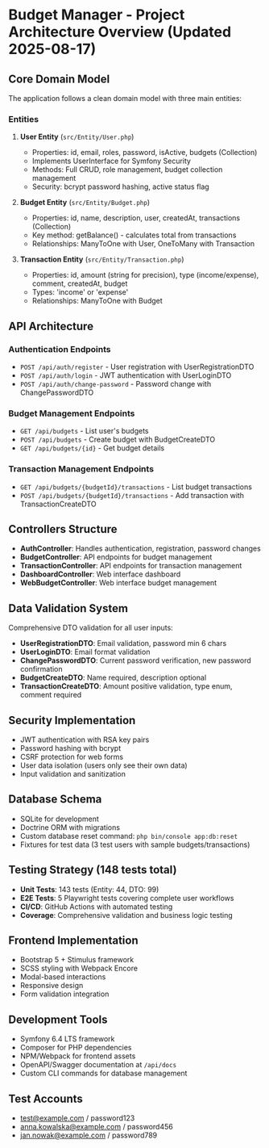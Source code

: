 # Budget Manager - Project Architecture Overview (Updated 2025-08-17)

## Core Domain Model
The application follows a clean domain model with three main entities:

### Entities
1. **User Entity** (`src/Entity/User.php`)
   - Properties: id, email, roles, password, isActive, budgets (Collection)
   - Implements UserInterface for Symfony Security
   - Methods: Full CRUD, role management, budget collection management
   - Security: bcrypt password hashing, active status flag

2. **Budget Entity** (`src/Entity/Budget.php`) 
   - Properties: id, name, description, user, createdAt, transactions (Collection)
   - Key method: getBalance() - calculates total from transactions
   - Relationships: ManyToOne with User, OneToMany with Transaction

3. **Transaction Entity** (`src/Entity/Transaction.php`)
   - Properties: id, amount (string for precision), type (income/expense), comment, createdAt, budget
   - Types: 'income' or 'expense' 
   - Relationships: ManyToOne with Budget

## API Architecture

### Authentication Endpoints
- `POST /api/auth/register` - User registration with UserRegistrationDTO
- `POST /api/auth/login` - JWT authentication with UserLoginDTO  
- `POST /api/auth/change-password` - Password change with ChangePasswordDTO

### Budget Management Endpoints
- `GET /api/budgets` - List user's budgets
- `POST /api/budgets` - Create budget with BudgetCreateDTO
- `GET /api/budgets/{id}` - Get budget details

### Transaction Management Endpoints
- `GET /api/budgets/{budgetId}/transactions` - List budget transactions
- `POST /api/budgets/{budgetId}/transactions` - Add transaction with TransactionCreateDTO

## Controllers Structure
- **AuthController**: Handles authentication, registration, password changes
- **BudgetController**: API endpoints for budget management
- **TransactionController**: API endpoints for transaction management  
- **DashboardController**: Web interface dashboard
- **WebBudgetController**: Web interface budget management

## Data Validation System
Comprehensive DTO validation for all user inputs:
- **UserRegistrationDTO**: Email validation, password min 6 chars
- **UserLoginDTO**: Email format validation
- **ChangePasswordDTO**: Current password verification, new password confirmation
- **BudgetCreateDTO**: Name required, description optional
- **TransactionCreateDTO**: Amount positive validation, type enum, comment required

## Security Implementation
- JWT authentication with RSA key pairs
- Password hashing with bcrypt
- CSRF protection for web forms
- User data isolation (users only see their own data)
- Input validation and sanitization

## Database Schema
- SQLite for development
- Doctrine ORM with migrations
- Custom database reset command: `php bin/console app:db:reset`
- Fixtures for test data (3 test users with sample budgets/transactions)

## Testing Strategy (148 tests total)
- **Unit Tests**: 143 tests (Entity: 44, DTO: 99)
- **E2E Tests**: 5 Playwright tests covering complete user workflows
- **CI/CD**: GitHub Actions with automated testing
- **Coverage**: Comprehensive validation and business logic testing

## Frontend Implementation
- Bootstrap 5 + Stimulus framework
- SCSS styling with Webpack Encore
- Modal-based interactions
- Responsive design
- Form validation integration

## Development Tools
- Symfony 6.4 LTS framework
- Composer for PHP dependencies
- NPM/Webpack for frontend assets
- OpenAPI/Swagger documentation at `/api/docs`
- Custom CLI commands for database management

## Test Accounts
- test@example.com / password123
- anna.kowalska@example.com / password456
- jan.nowak@example.com / password789